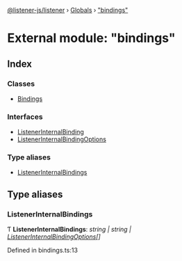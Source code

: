 [@listener-js/listener](../README.md) › [Globals](../globals.md) › ["bindings"](_bindings_.md)

# External module: "bindings"

## Index

### Classes

* [Bindings](../classes/_bindings_.bindings.md)

### Interfaces

* [ListenerInternalBinding](../interfaces/_bindings_.listenerinternalbinding.md)
* [ListenerInternalBindingOptions](../interfaces/_bindings_.listenerinternalbindingoptions.md)

### Type aliases

* [ListenerInternalBindings](_bindings_.md#listenerinternalbindings)

## Type aliases

###  ListenerInternalBindings

Ƭ **ListenerInternalBindings**: *string | string | [ListenerInternalBindingOptions](../interfaces/_bindings_.listenerinternalbindingoptions.md)[]*

Defined in bindings.ts:13
